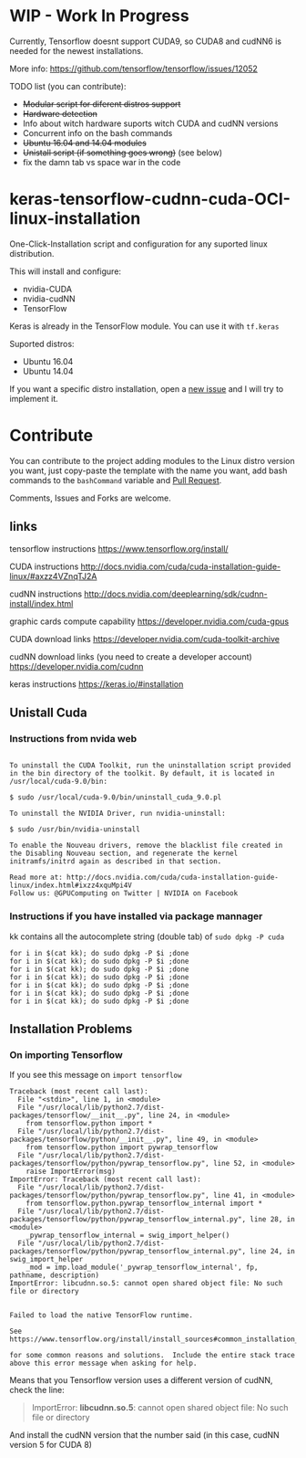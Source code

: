 # WIP - Work In Progress
Currently, Tensorflow doesnt support CUDA9, so CUDA8 and cudNN6 is needed for the newest installations.

More info: https://github.com/tensorflow/tensorflow/issues/12052

TODO list (you can contribute):
* ~~Modular script for diferent distros support~~
* ~~Hardware detection~~
* Info about witch hardware suports witch CUDA and cudNN versions
* Concurrent info on the bash commands
* ~~Ubuntu 16.04 and 14.04 modules~~
* ~~Unistall script (if something goes wrong)~~ (see below)
* fix the damn tab vs space war in the code

# keras-tensorflow-cudnn-cuda-OCI-linux-installation
One-Click-Installation script and configuration for any suported linux distribution.

This will install and configure:
* nvidia-CUDA
* nvidia-cudNN
* TensorFlow

Keras is already in the TensorFlow module. You can use it with `tf.keras`
 
Suported distros:
* Ubuntu 16.04
* Ubuntu 14.04

If you want a specific distro installation, open a [new issue](https://github.com/RicardoHS/keras-tensorflow-cudnn-cuda-OCI-linux-installation/issues/new) and I will try to implement it.

# Contribute
You can contribute to the project adding modules to the Linux distro version you want, just copy-paste the template with the name you want, add bash commands to the `bashCommand` variable and [Pull Request](https://help.github.com/articles/about-pull-requests/).

Comments, Issues and Forks are welcome.

## links

tensorflow instructions https://www.tensorflow.org/install/

CUDA instructions http://docs.nvidia.com/cuda/cuda-installation-guide-linux/#axzz4VZnqTJ2A

cudNN instructions http://docs.nvidia.com/deeplearning/sdk/cudnn-install/index.html

graphic cards compute capability https://developer.nvidia.com/cuda-gpus

CUDA download links https://developer.nvidia.com/cuda-toolkit-archive

cudNN download links (you need to create a developer account) https://developer.nvidia.com/cudnn

keras instructions https://keras.io/#installation

## Unistall Cuda
### Instructions from nvida web
```

To uninstall the CUDA Toolkit, run the uninstallation script provided in the bin directory of the toolkit. By default, it is located in /usr/local/cuda-9.0/bin:

$ sudo /usr/local/cuda-9.0/bin/uninstall_cuda_9.0.pl

To uninstall the NVIDIA Driver, run nvidia-uninstall:

$ sudo /usr/bin/nvidia-uninstall

To enable the Nouveau drivers, remove the blacklist file created in the Disabling Nouveau section, and regenerate the kernel initramfs/initrd again as described in that section.

Read more at: http://docs.nvidia.com/cuda/cuda-installation-guide-linux/index.html#ixzz4xquMpi4V
Follow us: @GPUComputing on Twitter | NVIDIA on Facebook
```

### Instructions if you have installed via package mannager

kk contains all the autocomplete string (double tab) of ```sudo dpkg -P cuda```
```
for i in $(cat kk); do sudo dpkg -P $i ;done 
for i in $(cat kk); do sudo dpkg -P $i ;done
for i in $(cat kk); do sudo dpkg -P $i ;done 
for i in $(cat kk); do sudo dpkg -P $i ;done 
for i in $(cat kk); do sudo dpkg -P $i ;done 
for i in $(cat kk); do sudo dpkg -P $i ;done 
for i in $(cat kk); do sudo dpkg -P $i ;done 
```

## Installation Problems

### On importing Tensorflow
If you see this message on `import tensorflow`
``` 
Traceback (most recent call last):
  File "<stdin>", line 1, in <module>
  File "/usr/local/lib/python2.7/dist-packages/tensorflow/__init__.py", line 24, in <module>
    from tensorflow.python import *
  File "/usr/local/lib/python2.7/dist-packages/tensorflow/python/__init__.py", line 49, in <module>
    from tensorflow.python import pywrap_tensorflow
  File "/usr/local/lib/python2.7/dist-packages/tensorflow/python/pywrap_tensorflow.py", line 52, in <module>
    raise ImportError(msg)
ImportError: Traceback (most recent call last):
  File "/usr/local/lib/python2.7/dist-packages/tensorflow/python/pywrap_tensorflow.py", line 41, in <module>
    from tensorflow.python.pywrap_tensorflow_internal import *
  File "/usr/local/lib/python2.7/dist-packages/tensorflow/python/pywrap_tensorflow_internal.py", line 28, in <module>
    _pywrap_tensorflow_internal = swig_import_helper()
  File "/usr/local/lib/python2.7/dist-packages/tensorflow/python/pywrap_tensorflow_internal.py", line 24, in swig_import_helper
    _mod = imp.load_module('_pywrap_tensorflow_internal', fp, pathname, description)
ImportError: libcudnn.so.5: cannot open shared object file: No such file or directory


Failed to load the native TensorFlow runtime.

See https://www.tensorflow.org/install/install_sources#common_installation_problems

for some common reasons and solutions.  Include the entire stack trace
above this error message when asking for help.
```
Means that you Tensorflow version uses a different version of cudNN, check the line:

> ImportError: **libcudnn.so.5**: cannot open shared object file: No such file or directory

And install the cudNN version that the number said (in this case, cudNN version 5 for CUDA 8)
